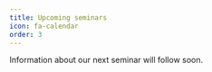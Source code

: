 ```yaml
---
title: Upcoming seminars
icon: fa-calendar
order: 3
---
```


Information about our next seminar will follow soon.